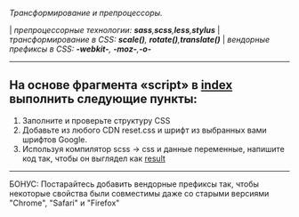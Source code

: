 *Трансформирование и препроцессоры.*

| *препроцессорные технологии: **sass**,**scss**,**less**,**stylus***
| *трансформирование в CSS: **scale()**, **rotate()**,**translate()***
| *вендорные префиксы в CSS: **-webkit-**, **-moz-**,**-o-***

---

## На основе фрагмента «script» в [index](./index.html) выполнить следующие пункты:
1. Заполните и проверьте структуру CSS
2. Добавьте из любого CDN reset.css и шрифт из выбранных вами шрифтов Google.
3. Используя компилятор scss -> css и данные переменные, напишите код так, чтобы он выглядел как [result](./result.png)

---
БОНУС: Постарайтесь добавить вендорные префиксы так, чтобы некоторые свойства были совместимы даже со старыми версиями "Chrome", "Safari" и "Firefox"
